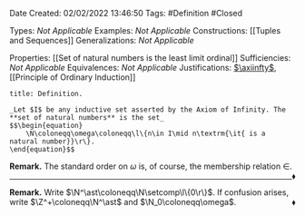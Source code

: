 <div class="topSpace"></div>

Date Created: 02/02/2022 13:46:50
Tags: #Definition #Closed 

Types: _Not Applicable_
Examples: _Not Applicable_
Constructions: [[Tuples and Sequences]]
Generalizations: _Not Applicable_

Properties: [[Set of natural numbers is the least limit ordinal]]
Sufficiencies: _Not Applicable_
Equivalences: _Not Applicable_
Justifications: [$\axiinfty$](Axiom%20of%20Infinity.md), [[Principle of Ordinary Induction]]

``` ad-Definition
title: Definition.

_Let $I$ be any inductive set asserted by the Axiom of Infinity. The **set of natural numbers** is the set_
$$\begin{equation}
    \N\coloneqq\omega\coloneqq\l\{n\in I\mid n\textrm{\it{ is a natural number}}\r\}.
\end{equation}$$

```

**Remark.** The standard order on $\omega$ is, of course, the membership relation $\in$.<span style="float:right;">$\blacklozenge$</span>

---

**Remark.** Write $\N^\ast\coloneqq\N\setcomp\l\{0\r\}$. If confusion arises, write $\Z^+\coloneqq\N^\ast$ and $\N_0\coloneqq\omega$.<span style="float:right;">$\blacklozenge$</span>

